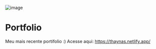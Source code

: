 ![image](https://github.com/ThaynaSantana/Porfolio/assets/88935936/924dd0ff-e86f-4c5d-9800-91094f6c9ea9)
# Portfolio
Meu mais recente portifolio :)
Acesse aqui: <a targer="_blank" href="https://thaynas.netlify.app/">https://thaynas.netlify.app/</a>
